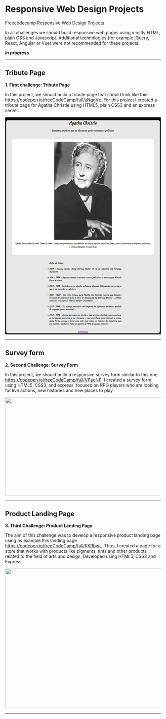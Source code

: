 # Responsive Web Design Projects


Freecodecamp Responsive Web Design Projects

In all challenges we should build responsive web pages using mostly HTML,  plain CSS and Javascript. Additional technologies (for example jQuery, React, Angular or Vue) were not recommended for these projects.

***in progress***

---

## Tribute Page


 **1. First challenge: Tribute Page**


 In this project, we should build a tribute page that should look like this: https://codepen.io/freeCodeCamp/full/zNqgVx.
 For this project I created a tribute page for Agatha Christie using HTML5, plain CSS3 and an express server.

<img src="tribute_page/imgs/tribute_page_agatha.png" width="600" height="700"/>

---

## Survey form


**2. Second Challenge: Survey Form**


In this project, we should build a responsive survey form similar to this one: https://codepen.io/freeCodeCamp/full/VPaoNP.
I created a survey form using HTML5, CSS3, and express, focused on RPG players who are looking for live actions, new histories and new places to play.

<img src="survey_form/imgs/survey_form_demo.gif" width="640" height="316"/>

---

## Product Landing Page

**3. Third Challenge: Product Landing Page**


The aim of this challenge was to develop a responsive product landing page using as example this landing page https://codepen.io/freeCodeCamp/full/RKRbwL.
Thus, I created a page for a store that works with products like pigments, tints and other products related to the field of arts and design.
Developed using HTML5, CSS3 and Express.

<img src="product_landing_page/imgs/landing.gif" width="700" height="450">

---

